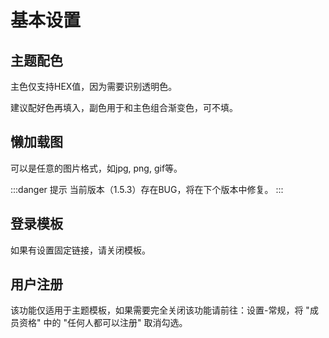 # 基本设置

## 主题配色

主色仅支持HEX值，因为需要识别透明色。

建议配好色再填入，副色用于和主色组合渐变色，可不填。

## 懒加载图

可以是任意的图片格式，如jpg, png, gif等。

:::danger 提示
当前版本（1.5.3）存在BUG，将在下个版本中修复。
:::

## 登录模板

如果有设置固定链接，请关闭模板。

## 用户注册

该功能仅适用于主题模板，如果需要完全关闭该功能请前往：设置-常规，将 "成员资格" 中的 "任何人都可以注册" 取消勾选。